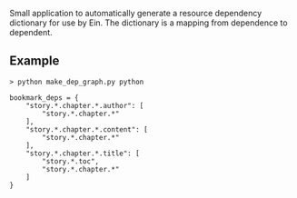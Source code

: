 Small application to automatically generate a resource dependency dictionary for use by Ein. The dictionary is a mapping from dependence to dependent.

## Example

```
> python make_dep_graph.py python

bookmark_deps = {
    "story.*.chapter.*.author": [
        "story.*.chapter.*"
    ],
    "story.*.chapter.*.content": [
        "story.*.chapter.*"
    ],
    "story.*.chapter.*.title": [
        "story.*.toc",
        "story.*.chapter.*"
    ]
}
```
